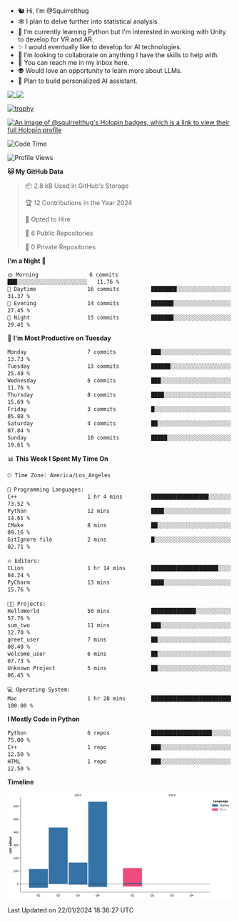 - 🐿️ Hi, I’m @Squirrelthug
- 🕸️ I plan to delve further into statistical analysis.
- 🐍 I’m currently learning Python but I'm interested in working with Unity to develop for VR and AR.
- ✨ I would eventually like to develop for AI technologies.
- 🎃 I’m looking to collaborate on anything I have the skills to help with.
- 🔮 You can reach me in my inbox here.
- 👽 Would love an opportunity to learn more about LLMs.
- 🤖 Plan to build personalized AI assistant.
<p></p>



<a href="https://github.com/anuraghazra/github-readme-stats">
  <img align="top" src="https://github-readme-stats.vercel.app/api?username=squirrelthug&show_icons=true&theme=darcula" />
</a>
<a href="https://git.io/streak-stats">
  <img align="top" src="https://streak-stats.demolab.com/?user=squirrelthug&theme=dark" />
</a>

[![trophy](https://github-profile-trophy.vercel.app/?username=squirrelthug&theme=darkhub)](https://github.com/ryo-ma/github-profile-trophy)

[![An image of @squirrelthug's Holopin badges, which is a link to view their full Holopin profile](https://holopin.me/squirrelthug)](https://holopin.io/@squirrelthug)


<!--START_SECTION:waka-->
![Code Time](http://img.shields.io/badge/Code%20Time-7%20hrs%2032%20mins-blue)

![Profile Views](http://img.shields.io/badge/Profile%20Views-0-blue)

**🐱 My GitHub Data** 

> 📦 2.8 kB Used in GitHub's Storage 
 > 
> 🏆 12 Contributions in the Year 2024
 > 
> 💼 Opted to Hire
 > 
> 📜 6 Public Repositories 
 > 
> 🔑 0 Private Repositories 
 > 
**I'm a Night 🦉** 

```text
🌞 Morning                6 commits           ███░░░░░░░░░░░░░░░░░░░░░░   11.76 % 
🌆 Daytime                16 commits          ████████░░░░░░░░░░░░░░░░░   31.37 % 
🌃 Evening                14 commits          ███████░░░░░░░░░░░░░░░░░░   27.45 % 
🌙 Night                  15 commits          ███████░░░░░░░░░░░░░░░░░░   29.41 % 
```
📅 **I'm Most Productive on Tuesday** 

```text
Monday                   7 commits           ███░░░░░░░░░░░░░░░░░░░░░░   13.73 % 
Tuesday                  13 commits          ██████░░░░░░░░░░░░░░░░░░░   25.49 % 
Wednesday                6 commits           ███░░░░░░░░░░░░░░░░░░░░░░   11.76 % 
Thursday                 8 commits           ████░░░░░░░░░░░░░░░░░░░░░   15.69 % 
Friday                   3 commits           █░░░░░░░░░░░░░░░░░░░░░░░░   05.88 % 
Saturday                 4 commits           ██░░░░░░░░░░░░░░░░░░░░░░░   07.84 % 
Sunday                   10 commits          █████░░░░░░░░░░░░░░░░░░░░   19.61 % 
```


📊 **This Week I Spent My Time On** 

```text
🕑︎ Time Zone: America/Los_Angeles

💬 Programming Languages: 
C++                      1 hr 4 mins         ██████████████████░░░░░░░   73.52 % 
Python                   12 mins             ████░░░░░░░░░░░░░░░░░░░░░   14.61 % 
CMake                    8 mins              ██░░░░░░░░░░░░░░░░░░░░░░░   09.16 % 
GitIgnore file           2 mins              █░░░░░░░░░░░░░░░░░░░░░░░░   02.71 % 

🔥 Editors: 
CLion                    1 hr 14 mins        █████████████████████░░░░   84.24 % 
PyCharm                  13 mins             ████░░░░░░░░░░░░░░░░░░░░░   15.76 % 

🐱‍💻 Projects: 
HelloWorld               50 mins             ██████████████░░░░░░░░░░░   57.76 % 
sum_two                  11 mins             ███░░░░░░░░░░░░░░░░░░░░░░   12.70 % 
greet_user               7 mins              ██░░░░░░░░░░░░░░░░░░░░░░░   08.40 % 
welcome_user             6 mins              ██░░░░░░░░░░░░░░░░░░░░░░░   07.73 % 
Unknown Project          5 mins              ██░░░░░░░░░░░░░░░░░░░░░░░   06.45 % 

💻 Operating System: 
Mac                      1 hr 28 mins        █████████████████████████   100.00 % 
```

**I Mostly Code in Python** 

```text
Python                   6 repos             ███████████████████░░░░░░   75.00 % 
C++                      1 repo              ███░░░░░░░░░░░░░░░░░░░░░░   12.50 % 
HTML                     1 repo              ███░░░░░░░░░░░░░░░░░░░░░░   12.50 % 
```



**Timeline**

![Lines of Code chart](https://raw.githubusercontent.com/Squirrelthug/Squirrelthug/main/assets/bar_graph.png)


 Last Updated on 22/01/2024 18:36:27 UTC
<!--END_SECTION:waka-->


